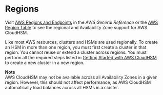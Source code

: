 # Regions<a name="regions"></a>

Visit [AWS Regions and Endpoints](http://docs.aws.amazon.com/general/latest/gr/rande.html#cloudhsm_region) in the *AWS General Reference* or the [AWS Region Table](https://aws.amazon.com/about-aws/global-infrastructure/regional-product-services/) to see the regional and Availability Zone support for AWS CloudHSM\.

Like most AWS resources, clusters and HSMs are used regionally\. To create an HSM in more than one region, you must first create a cluster in that region\. You cannot reuse or extend a cluster across regions\. You must perform all the required steps listed in [Getting Started with AWS CloudHSM](getting-started.md) to create a new cluster in a new region\.

**Note**  
AWS CloudHSM may not be available across all Availability Zones in a given region\. However, this should not affect performance, as AWS CloudHSM automatically load balances across all HSMs in a cluster\.